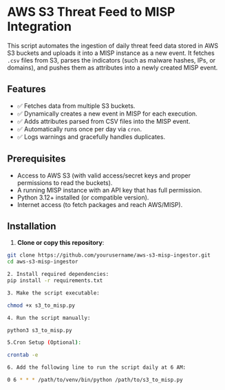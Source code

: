 # AWS S3 Threat Feed to MISP Integration

This script automates the ingestion of daily threat feed data stored in AWS S3 buckets and uploads it into a MISP instance as a new event. It fetches `.csv` files from S3, parses the indicators (such as malware hashes, IPs, or domains), and pushes them as attributes into a newly created MISP event.

## Features

- ✅ Fetches data from multiple S3 buckets.
- ✅ Dynamically creates a new event in MISP for each execution.
- ✅ Adds attributes parsed from CSV files into the MISP event.
- ✅ Automatically runs once per day via `cron`.
- ✅ Logs warnings and gracefully handles duplicates.

## Prerequisites

- Access to AWS S3 (with valid access/secret keys and proper permissions to read the buckets).
- A running MISP instance with an API key that has full permission.
- Python 3.12+ installed (or compatible version).
- Internet access (to fetch packages and reach AWS/MISP).

## Installation

1. **Clone or copy this repository**:

```bash
git clone https://github.com/yourusername/aws-s3-misp-ingestor.git
cd aws-s3-misp-ingestor

2. Install required dependencies:
pip install -r requirements.txt

3. Make the script executable:

chmod +x s3_to_misp.py

4. Run the script manually:

python3 s3_to_misp.py

5.Cron Setup (Optional):

crontab -e

6. Add the following line to run the script daily at 6 AM:

0 6 * * * /path/to/venv/bin/python /path/to/s3_to_misp.py
